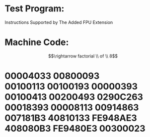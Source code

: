 # Test Program:

Instructions Supported by The Added FPU Extension 

# Machine Code:
```math
\rightarrow  factorial \\ of \\ 8
```
00004033
00800093    
00100113
00100193
00000393
00100413
00200493
0290C263  
00018393
00008113
00914863
007181B3
40810133
FE948AE3
408080B3
FE9480E3
00300023
==================================================
